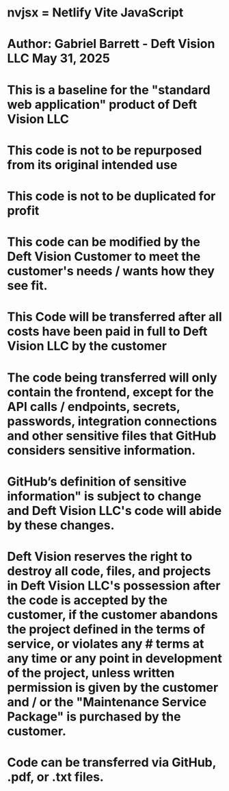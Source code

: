 # nvjsx = Netlify Vite JavaScript

# Author: Gabriel Barrett - Deft Vision LLC May 31, 2025
# This is a baseline for the "standard web application" product of Deft Vision LLC

# This code is not to be repurposed from its original intended use
# This code is not to be duplicated for profit
# This code can be modified by the Deft Vision Customer to meet the customer's needs / wants how they see fit.
# This Code will be transferred after all costs have been paid in full to Deft Vision LLC by the customer
# The code being transferred will only contain the frontend, except for the API calls / endpoints, secrets, passwords, integration connections and other sensitive files that GitHub considers sensitive information.
# GitHub’s definition of sensitive information" is subject to change and Deft Vision LLC's code will abide by these changes.

# Deft Vision reserves the right to destroy all code, files, and projects in Deft Vision LLC's possession after the code is accepted by the customer, if the customer abandons the project defined in the terms of service, or violates any # terms at any time or any point in development of the project, unless written permission is given by the customer and / or the "Maintenance Service Package" is purchased by the customer.
# Code can be transferred via GitHub, .pdf, or .txt files.

